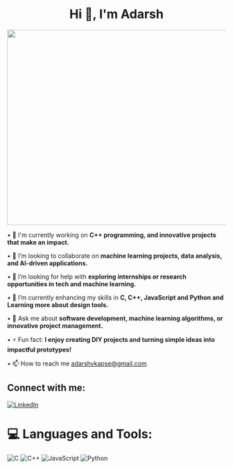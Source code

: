 <h1 align="center"> Hi 👋, I'm Adarsh </h1> 

<p align="center">
  <img width="2000" height="450" src="https://i.pinimg.com/736x/69/b6/21/69b62154742f155109c1ac545754e9df.jpg">
</p>

• 🔭 I'm currently working on **C++ programming, and innovative projects that make an impact.**<br>

• 👯 I’m looking to collaborate on **machine learning projects, data analysis, and AI-driven applications.**<br>

• 🤝 I’m looking for help with **exploring internships or research opportunities in tech and machine learning.**<br>

• 🌱 I’m currently enhancing my skills in **C, C++, JavaScript and Python and Learning more about design tools.**<br>

• 💬 Ask me about **software development, machine learning algorithms, or innovative project management.**<br>

• ⚡ Fun fact: **I enjoy creating DIY projects and turning simple ideas into impactful prototypes!**<br>

• 📫 How to reach me adarshvkapse@gmail.com


## Connect with me:
[![LinkedIn](https://img.icons8.com/?size=48&id=13930&format=png)](https://linkedin.com/in/Adarsh_Kapse)

# 💻 Languages and Tools:
![C](https://img.shields.io/badge/c-%2300599C.svg?style=for-the-badge&logo=c&logoColor=white) 
![C++](https://img.shields.io/badge/c++-%2300599C.svg?style=for-the-badge&logo=c%2B%2B&logoColor=white) 
![JavaScript](https://img.shields.io/badge/javascript-%23323330.svg?style=for-the-badge&logo=javascript&logoColor=%23F7DF1E) 
![Python](https://img.shields.io/badge/python-3670A0?style=for-the-badge&logo=python&logoColor=ffdd54)


<!-- Proudly created with GPRM ( https://gprm.itsvg.in ) -->
